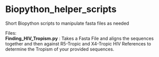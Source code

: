 # Biopython_helper_scripts
Short Biopython scripts to manipulate fasta files as needed

Files: \
**Finding_HIV_Tropism.py** : Takes a Fasta File and aligns the sequences together and then against R5-Tropic and X4-Tropic HIV References to determine the Tropism of your provided sequences. 
